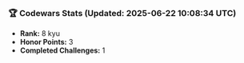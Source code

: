 ### 🏆 Codewars Stats (Updated: 2025-06-22 10:08:34 UTC)

- **Rank:** 8 kyu
- **Honor Points:** 3
- **Completed Challenges:** 1
